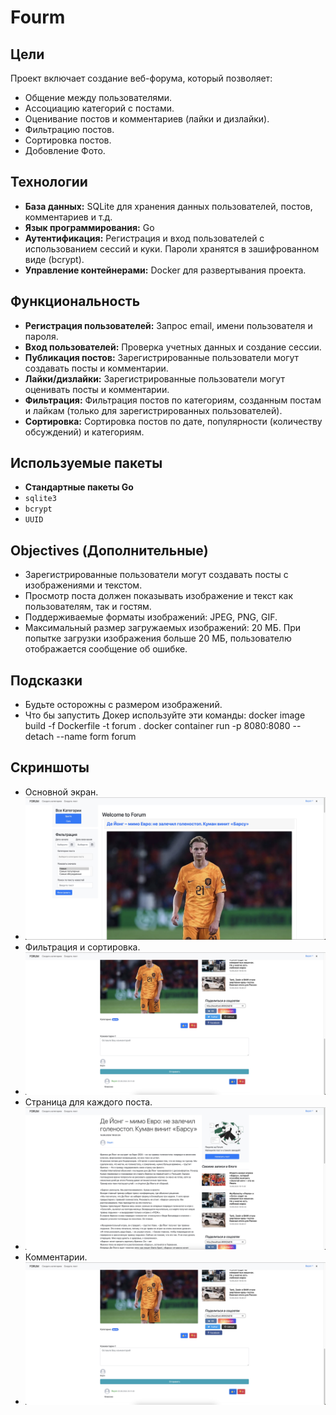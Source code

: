 # Fourm

## Цели

Проект включает создание веб-форума, который позволяет:

- Общение между пользователями.
- Ассоциацию категорий с постами.
- Оценивание постов и комментариев (лайки и дизлайки).
- Фильтрацию постов.
- Сортировка постов.
- Добовление Фото.

## Технологии

- **База данных:** SQLite для хранения данных пользователей, постов, комментариев и т.д.
- **Язык программирования:** Go
- **Аутентификация:** Регистрация и вход пользователей с использованием сессий и куки. Пароли хранятся в зашифрованном виде (bcrypt).
- **Управление контейнерами:** Docker для развертывания проекта.

## Функциональность

- **Регистрация пользователей:** Запрос email, имени пользователя и пароля.
- **Вход пользователей:** Проверка учетных данных и создание сессии.
- **Публикация постов:** Зарегистрированные пользователи могут создавать посты и комментарии.
- **Лайки/дизлайки:** Зарегистрированные пользователи могут оценивать посты и комментарии.
- **Фильтрация:** Фильтрация постов по категориям, созданным постам и лайкам (только для зарегистрированных пользователей).
- **Сортировка:** Сортировка постов по дате, популярности (количеству обсуждений) и категориям.

## Используемые пакеты

- **Стандартные пакеты Go**
- `sqlite3`
- `bcrypt`
- `UUID`

## Objectives (Дополнительные)

- Зарегистрированные пользователи могут создавать посты с изображениями и текстом.
- Просмотр поста должен показывать изображение и текст как пользователям, так и гостям.
- Поддерживаемые форматы изображений: JPEG, PNG, GIF.
- Максимальный размер загружаемых изображений: 20 МБ. При попытке загрузки изображения больше 20 МБ, пользователю отображается сообщение об ошибке.

## Подсказки

- Будьте осторожны с размером изображений.
- Что бы запустить Докер используйте эти команды:
docker image build -f Dockerfile -t forum .
docker container run -p 8080:8080 --detach --name form forum

## Скриншоты

- Основной экран.
- ![Заменяющий текст](https://github.com/Poindexx/forum/blob/main/photo/Image%2025.06.2024%20at%2020.10.jpeg)
- Фильтрация и сортировка.
- ![Заменяющий текст](https://github.com/Poindexx/forum/blob/main/photo/Image%2025.06.2024%20at%2020.14.jpeg)
- Страница для каждого поста.
- ![Заменяющий текст](https://github.com/Poindexx/forum/blob/main/photo/Image%2025.06.2024%20at%2020.13%20(1).jpeg)
- Комментарии.
- ![Заменяющий текст](https://github.com/Poindexx/forum/blob/main/photo/Image%2025.06.2024%20at%2020.14.jpeg)

